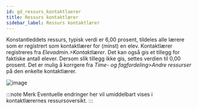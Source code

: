 ```yaml
---
id: gd_ressurs_kontaktlaerer
title: Ressurs kontaktlærer
sidebar_label: Ressurs kontaktlærer
---
```


Konstantleddets ressurs, typisk verdi er 6,00 prosent, tildeles alle lærere som er registrert som kontaktlærer for (minst) en elev. Kontaktlærer registreres  fra _Elevadmin.>Kontaktlærer_. Det kan også gis et tillegg for faktiske antall elever. Dersom slik tillegg ikke gis, settes verdien til 0,00 prosent. Det er mulig å  korrgere fra _Time- og fagfordeling>Andre ressurser_ på den enkelte kontaktlærer.

![image](https://user-images.githubusercontent.com/10975905/136171873-1b23393f-a242-4ee8-a27c-3ca174f4dc1a.png)

:::note Merk
Eventuelle endringer her vil umiddelbart vises i kontaktlærernes ressursoversikt.
:::
